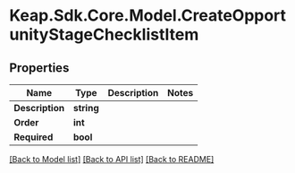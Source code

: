 # Keap.Sdk.Core.Model.CreateOpportunityStageChecklistItem

## Properties

Name | Type | Description | Notes
------------ | ------------- | ------------- | -------------
**Description** | **string** |  | 
**Order** | **int** |  | 
**Required** | **bool** |  | 

[[Back to Model list]](../README.md#documentation-for-models) [[Back to API list]](../README.md#documentation-for-api-endpoints) [[Back to README]](../README.md)

